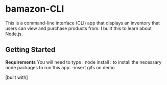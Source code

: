 # bamazon-CLI
This is a command-line interface (CLI) app that displays an inventory that users can view and purchase products from. I built this to learn about Node.js.

## Getting Started

__Requirements__
You will need to type : node install : to install the necessary node packages to run this app.
  -insert gifs on demo

[built with]
